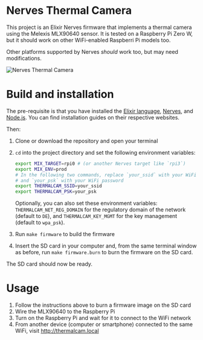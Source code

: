 # Nerves Thermal Camera

This project is an Elixir Nerves firmware that implements a thermal camera using
the Melexis MLX90640 sensor. It is tested on a Raspberry Pi Zero W, but it
should work on other WiFi-enabled Raspberri Pi models too.

Other platforms supported by Nerves _should_ work too, but may need
modifications.

![Nerves Thermal Camera](https://raw.githubusercontent.com/lucaong/nerves_thermal_camera/master/thermalcam-image-1541286020608.png)

# Build and installation

The pre-requisite is that you have installed the [Elixir
language](https://elixir-lang.org), [Nerves](https://nerves-project.org), and
[Node.js](https://nodejs.org/en/). You can find installation guides on their
respective websites.

Then:

  1. Clone or download the repository and open your terminal
  2. `cd` into the project directory and set the following environment variables:
     ```bash
     export MIX_TARGET=rpi0 # (or another Nerves target like `rpi3`)
     export MIX_ENV=prod
     # In the following two commands, replace `your_ssid` with your WiFi SSID
     # and `your_psk` with your WiFi password
     export THERMALCAM_SSID=your_ssid
     export THERMALCAM_PSK=your_psk
     ```

     Optionally, you can also set these environment variables:
     `THERMALCAM_NET_REG_DOMAIN` for the regulatory domain of the network
     (default to `DE`), and `THERMALCAM_KEY_MGMT` for the key management
     (default to `wpa_psk`).
  3. Run `make firmware` to build the firmware
  4. Insert the SD card in your computer and, from the same terminal window as
     before, run `make firmware.burn` to burn the firmware on the SD card.

The SD card should now be ready.


# Usage

  1. Follow the instructions above to burn a firmware image on the SD card
  2. Wire the MLX90640 to the Raspberry Pi
  3. Turn on the Raspberry Pi and wait for it to connect to the WiFi network
  4. From another device (computer or smartphone) connected to the same WiFi,
     visit http://thermalcam.local
